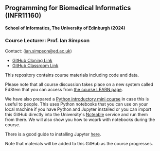 ## Programming for Biomedical Informatics (INFR11160)
#### School of Informatics, The University of Edinburgh (2024)

### Course Lecturer: Prof. Ian Simpson

Contact: ([ian.simpson@ed.ac.uk](mailto:ian.simpson@ed.ac.uk))

- [GitHub Cloning Link](https://github.com/tisimpson/pbi.git)
- [GitHub Classroom Link](https://classroom.github.com/classrooms/181474558-programming-for-biomedical-informatics-infr11260)

This repository contains course materials including code and data.

Please note that all course discussion takes place on a new system called EdStem that you can access from [the course LEARN page](https://www.learn.ed.ac.uk).

We have also prepared a [Python introductory mini course](https://github.com/tisimpson/pbi/tree/main/python_basics) in case this is useful to people. This uses Python notebooks that you can use on your local machine if you have Python and Jupyter installed or you can import this GitHub directly into the University's [Noteable](https://noteable.edina.ac.uk/launch) service and run them from there. We will also show you how to woprk with notebooks during the course.

There is a good guide to installing Jupyter [here](https://jupyter.org/install).

Note that materials will be added to this GitHub as the course progresses.
